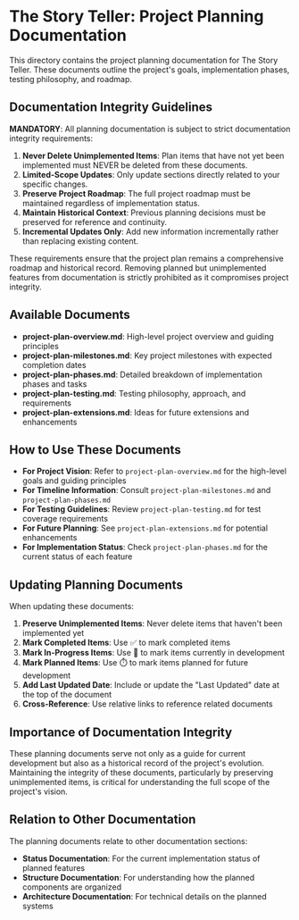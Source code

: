 # The Story Teller: Project Planning Documentation

This directory contains the project planning documentation for The Story Teller. These documents outline the project's goals, implementation phases, testing philosophy, and roadmap.

## Documentation Integrity Guidelines

**MANDATORY**: All planning documentation is subject to strict documentation integrity requirements:

1. **Never Delete Unimplemented Items**: Plan items that have not yet been implemented must NEVER be deleted from these documents.
2. **Limited-Scope Updates**: Only update sections directly related to your specific changes.
3. **Preserve Project Roadmap**: The full project roadmap must be maintained regardless of implementation status.
4. **Maintain Historical Context**: Previous planning decisions must be preserved for reference and continuity.
5. **Incremental Updates Only**: Add new information incrementally rather than replacing existing content.

These requirements ensure that the project plan remains a comprehensive roadmap and historical record. Removing planned but unimplemented features from documentation is strictly prohibited as it compromises project integrity.

## Available Documents

- **project-plan-overview.md**: High-level project overview and guiding principles
- **project-plan-milestones.md**: Key project milestones with expected completion dates
- **project-plan-phases.md**: Detailed breakdown of implementation phases and tasks
- **project-plan-testing.md**: Testing philosophy, approach, and requirements
- **project-plan-extensions.md**: Ideas for future extensions and enhancements

## How to Use These Documents

- **For Project Vision**: Refer to `project-plan-overview.md` for the high-level goals and guiding principles
- **For Timeline Information**: Consult `project-plan-milestones.md` and `project-plan-phases.md`
- **For Testing Guidelines**: Review `project-plan-testing.md` for test coverage requirements
- **For Future Planning**: See `project-plan-extensions.md` for potential enhancements
- **For Implementation Status**: Check `project-plan-phases.md` for the current status of each feature

## Updating Planning Documents

When updating these documents:

1. **Preserve Unimplemented Items**: Never delete items that haven't been implemented yet
2. **Mark Completed Items**: Use ✅ to mark completed items
3. **Mark In-Progress Items**: Use 🔄 to mark items currently in development
4. **Mark Planned Items**: Use ⏱️ to mark items planned for future development
5. **Add Last Updated Date**: Include or update the "Last Updated" date at the top of the document
6. **Cross-Reference**: Use relative links to reference related documents

## Importance of Documentation Integrity

These planning documents serve not only as a guide for current development but also as a historical record of the project's evolution. Maintaining the integrity of these documents, particularly by preserving unimplemented items, is critical for understanding the full scope of the project's vision.

## Relation to Other Documentation

The planning documents relate to other documentation sections:

- **Status Documentation**: For the current implementation status of planned features
- **Structure Documentation**: For understanding how the planned components are organized
- **Architecture Documentation**: For technical details on the planned systems 